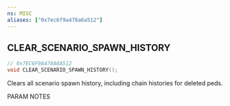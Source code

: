 ```yaml
---
ns: MISC
aliases: ["0x7ec6f9a478a6a512"]
---
```

## CLEAR_SCENARIO_SPAWN_HISTORY

```c
// 0x7EC6F9A478A6A512
void CLEAR_SCENARIO_SPAWN_HISTORY();
```

Clears all scenario spawn history, including chain histories for deleted peds.

PARAM NOTES

